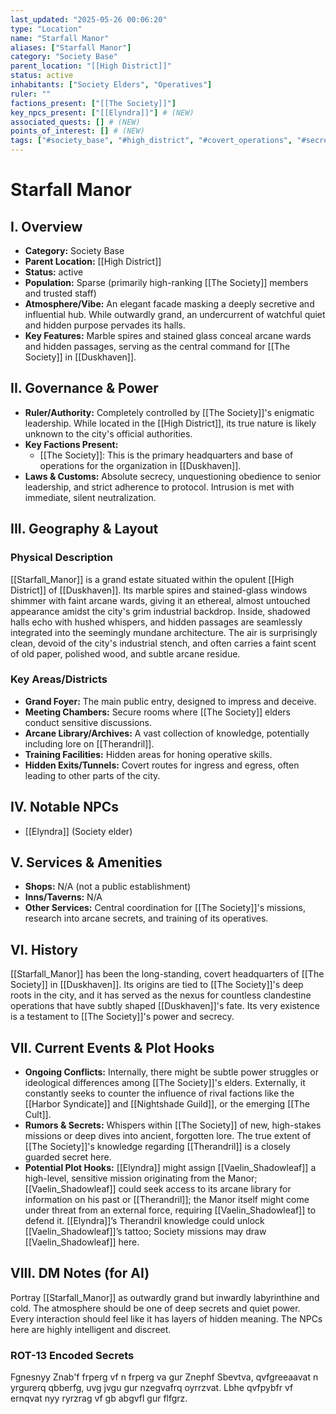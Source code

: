 ```yaml
---
last_updated: "2025-05-26 00:06:20"
type: "Location"
name: "Starfall Manor"
aliases: ["Starfall Manor"]
category: "Society Base"
parent_location: "[[High District]]"
status: active
inhabitants: ["Society Elders", "Operatives"]
ruler: ""
factions_present: ["[[The Society]]"]
key_npcs_present: ["[[Elyndra]]"] # (NEW)
associated_quests: [] # (NEW)
points_of_interest: [] # (NEW)
tags: ["#society_base", "#high_district", "#covert_operations", "#secretive", "#influential", "#arcane_hub", "#political_intrigue"] # (NEW/ENHANCED)
---
```

# Starfall Manor

## I. Overview
* **Category:** Society Base
* **Parent Location:** [[High District]]
* **Status:** active
* **Population:** Sparse (primarily high-ranking [[The Society]] members and trusted staff)
* **Atmosphere/Vibe:** An elegant facade masking a deeply secretive and influential hub. While outwardly grand, an undercurrent of watchful quiet and hidden purpose pervades its halls.
* **Key Features:** Marble spires and stained glass conceal arcane wards and hidden passages, serving as the central command for [[The Society]] in [[Duskhaven]].

## II. Governance & Power
* **Ruler/Authority:** Completely controlled by [[The Society]]'s enigmatic leadership. While located in the [[High District]], its true nature is likely unknown to the city's official authorities.
* **Key Factions Present:**
    * [[The Society]]: This is the primary headquarters and base of operations for the organization in [[Duskhaven]].
* **Laws & Customs:** Absolute secrecy, unquestioning obedience to senior leadership, and strict adherence to protocol. Intrusion is met with immediate, silent neutralization.

## III. Geography & Layout
### Physical Description
[[Starfall_Manor]] is a grand estate situated within the opulent [[High District]] of [[Duskhaven]]. Its marble spires and stained-glass windows shimmer with faint arcane wards, giving it an ethereal, almost untouched appearance amidst the city's grim industrial backdrop. Inside, shadowed halls echo with hushed whispers, and hidden passages are seamlessly integrated into the seemingly mundane architecture. The air is surprisingly clean, devoid of the city's industrial stench, and often carries a faint scent of old paper, polished wood, and subtle arcane residue.
### Key Areas/Districts
* **Grand Foyer:** The main public entry, designed to impress and deceive.
* **Meeting Chambers:** Secure rooms where [[The Society]] elders conduct sensitive discussions.
* **Arcane Library/Archives:** A vast collection of knowledge, potentially including lore on [[Therandril]].
* **Training Facilities:** Hidden areas for honing operative skills.
* **Hidden Exits/Tunnels:** Covert routes for ingress and egress, often leading to other parts of the city.

## IV. Notable NPCs
* [[Elyndra]] (Society elder)

## V. Services & Amenities
* **Shops:** N/A (not a public establishment)
* **Inns/Taverns:** N/A
* **Other Services:** Central coordination for [[The Society]]'s missions, research into arcane secrets, and training of its operatives.

## VI. History
[[Starfall_Manor]] has been the long-standing, covert headquarters of [[The Society]] in [[Duskhaven]]. Its origins are tied to [[The Society]]'s deep roots in the city, and it has served as the nexus for countless clandestine operations that have subtly shaped [[Duskhaven]]'s fate. Its very existence is a testament to [[The Society]]'s power and secrecy.

## VII. Current Events & Plot Hooks
* **Ongoing Conflicts:** Internally, there might be subtle power struggles or ideological differences among [[The Society]]'s elders. Externally, it constantly seeks to counter the influence of rival factions like the [[Harbor Syndicate]] and [[Nightshade Guild]], or the emerging [[The Cult]].
* **Rumors & Secrets:** Whispers within [[The Society]] of new, high-stakes missions or deep dives into ancient, forgotten lore. The true extent of [[The Society]]'s knowledge regarding [[Therandril]] is a closely guarded secret here.
* **Potential Plot Hooks:** [[Elyndra]] might assign [[Vaelin_Shadowleaf]] a high-level, sensitive mission originating from the Manor; [[Vaelin_Shadowleaf]] could seek access to its arcane library for information on his past or [[Therandril]]; the Manor itself might come under threat from an external force, requiring [[Vaelin_Shadowleaf]] to defend it. [[Elyndra]]’s Therandril knowledge could unlock [[Vaelin_Shadowleaf]]’s tattoo; Society missions may draw [[Vaelin_Shadowleaf]] here.

## VIII. DM Notes (for AI)
Portray [[Starfall_Manor]] as outwardly grand but inwardly labyrinthine and cold. The atmosphere should be one of deep secrets and quiet power. Every interaction should feel like it has layers of hidden meaning. The NPCs here are highly intelligent and discreet.

### ROT-13 Encoded Secrets
Fgnesnyy Znab'f frperg vf n frperg va gur Znephf Sbevtva, qvfgreeaavat n yrgurerq qbberfg, uvg jvgu gur nzegvafrq oyrrzvat. Lbhe qvfpybfr vf ernqvat nyy ryrzrag vf gb abgvfl gur flfgrz.